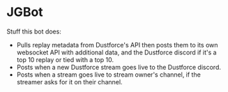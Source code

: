 # JGBot
Stuff this bot does:
* Pulls replay metadata from Dustforce's API then posts them to its own websocket API with additional data, and the Dustforce discord if it's a top 10 replay or tied with a top 10.
* Posts when a new Dustforce stream goes live to the Dustforce discord.
* Posts when a stream goes live to stream owner's channel, if the streamer asks for it on their channel.
